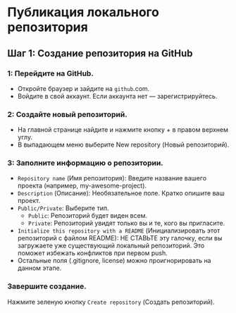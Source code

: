 # Публикация локального репозитория
## Шаг 1: Создание репозитория на GitHub
### 1: Перейдите на GitHub.

* Откройте браузер и зайдите на `github`.com.  
* Войдите в свой аккаунт. Если аккаунта нет — зарегистрируйтесь.  

### 2: Создайте новый репозиторий.

* На главной странице найдите и нажмите кнопку + в правом верхнем углу.  
* В выпадающем меню выберите New repository (Новый репозиторий).  

### 3: Заполните информацию о репозитории.

* `Repository name` (Имя репозитория): Введите название вашего проекта (например, my-awesome-project).  
* `Description` (Описание): Необязательное поле. Кратко опишите ваш проект.  
* `Public/Private`: Выберите тип.  
    * `Public`: Репозиторий будет виден всем.    
    * `Private`: Репозиторий увидят только вы и те, кого вы пригласите.  
* `Initialize this repository with a README` (Инициализировать этот репозиторий с файлом README): НЕ СТАВЬТЕ эту галочку, если вы загружаете уже существующий локальный репозиторий. Это поможет избежать конфликтов при первом push.  
* Остальные поля (.gitignore, license) можно проигнорировать на данном этапе.  

### Завершите создание.
Нажмите зеленую кнопку `Create repository` (Создать репозиторий).  

